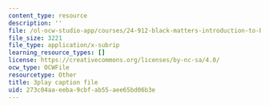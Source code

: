 ```yaml
---
content_type: resource
description: ''
file: /ol-ocw-studio-app/courses/24-912-black-matters-introduction-to-black-studies-spring-2017/273c04aaeeba9cbfab55aee65bd06b3e_RMONbz_0-Rk.srt
file_size: 3221
file_type: application/x-subrip
learning_resource_types: []
license: https://creativecommons.org/licenses/by-nc-sa/4.0/
ocw_type: OCWFile
resourcetype: Other
title: 3play caption file
uid: 273c04aa-eeba-9cbf-ab55-aee65bd06b3e
---
```

